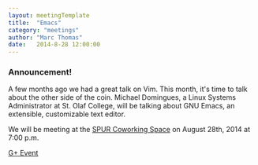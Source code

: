 ```yaml
---
layout: meetingTemplate
title:  "Emacs"
category: "meetings"
author: "Marc Thomas"
date:   2014-8-28 12:00:00
---
```


<h3>Announcement!</h3>


<p>A few months ago we had a great talk on Vim. This month, it's time to talk about the other side of the coin. Michael Domingues, a Linux Systems Administrator at St. Olaf College, will be talking about GNU Emacs, an extensible, customizable text editor.</p>


We will be meeting at the <a href="https://www.google.com/maps/place/313+1%2F2+Division+St+S/@44.4569015,-93.1596518,17z/data=!3m1!4b1!4m2!3m1!1s0x87f653c708dab4b3:0x7826288e9b2cdb61">SPUR Coworking Space</a> on August 28th, 2014 at 7:00 p.m.

<a href="https://plus.google.com/u/0/events/cl0nl20n667s4gq4vg5324vpjrg?authkey=CPnvnseE3sz-CQ" target="_blank">G+ Event</a>

